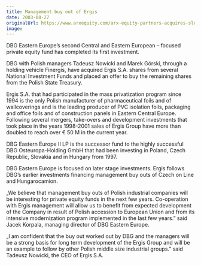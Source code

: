 ```yaml
---
title: Management buy out of Ergis
date: 2003-08-27
originalUrl: https://www.arxequity.com/arx-equity-partners-acquires-slovenian-healthcare-provider-2/
image:
---
```


DBG Eastern Europe’s second Central and Eastern European – focused private equity fund has completed its first investment.

DBG with Polish managers Tadeusz Nowicki and Marek Górski, through a holding vehicle Finergis, have acquired Ergis S.A. shares from several National Investment Funds and placed an offer to buy the remaining shares from the Polish State Treasury.

Ergis S.A. that had participated in the mass privatization program since 1994 is the only Polish manufacturer of pharmaceutical foils and of wallcoverings and is the leading producer of PVC isolation foils, packaging and office foils and of construction panels in Eastern Central Europe. Following several mergers, take-overs and development investments that took place in the years 1998-2001 sales of Ergis Group have more than doubled to reach over € 50 M in the current year.

DBG Eastern Europe II LP is the successor fund to the highly successful DBG Osteuropa-Holding GmbH that had been investing in Poland, Czech Republic, Slovakia and in Hungary from 1997.

DBG Eastern Europe is focused on later stage investments. Ergis follows DBG’s earlier investments financing management buy outs of Czech on Line and Hungarocamion.

„We believe that management buy outs of Polish industrial companies will be interesting for private equity funds in the next few years. Co-operation with Ergis management will allow us to benefit from expected development of the Company in result of Polish accession to European Union and from its intensive modernization program implemented in the last few years.” said Jacek Korpala, managing director of DBG Eastern Europe.

„I am confident that the buy out worked out by DBG and the managers will be a strong basis for long term development of the Ergis Group and will be an example to follow by other Polish middle size industrial groups.” said Tadeusz Nowicki, the CEO of Ergis S.A.
